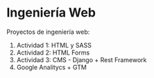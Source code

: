 # Ingeniería Web
Proyectos de ingeniería web:
1. Actividad 1: HTML y SASS
2. Actividad 2: HTML Forms
3. Actividad 3: CMS - Django + Rest Framework
4. Google Analitycs + GTM
